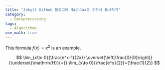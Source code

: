```yaml
---
title: "Jekyll Github 블로그에 MathJax로 수학식 표시하기"
category:
  - Dataprocessing
tags:
  - Algorithms
use_math: true
---
```


This formula $f(x) = x^2$ is an example.

$$
\lim_{x\to 0}{\frac{e^x-1}{2x}}
\overset{\left[\frac{0}{0}\right]}{\underset{\mathrm{H}}{=}}
\lim_{x\to 0}{\frac{e^x}{2}}={\frac{1}{2}}
$$
